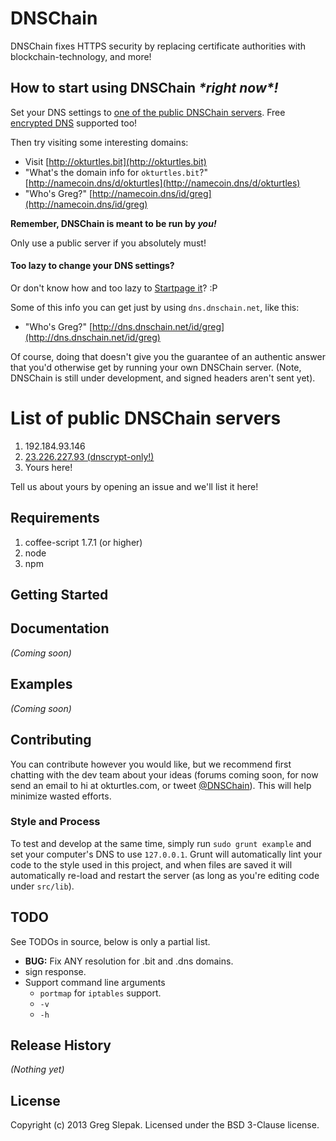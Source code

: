 # DNSChain
<!-- # DNSChain [![Build Status](https://secure.travis-ci.org/okTurtles/dnschain.png?branch=master)](http://travis-ci.org/okTurtles/dnschain) -->

DNSChain fixes HTTPS security by replacing certificate authorities with blockchain-technology, and more!

## How to start using DNSChain _\*right now\*!_

Set your DNS settings to [one of the public DNSChain servers](#servers). Free [encrypted DNS](https://gist.github.com/taoeffect/8855230) supported too!

Then try visiting some interesting domains:

- Visit [http://okturtles.bit](http://okturtles.bit)
- "What's the domain info for `okturtles.bit`?" [http://namecoin.dns/d/okturtles](http://namecoin.dns/d/okturtles)
- "Who's Greg?" [http://namecoin.dns/id/greg](http://namecoin.dns/id/greg)

__Remember, DNSChain is meant to be run by *you!*__

Only use a public server if you absolutely must!

#### Too lazy to change your DNS settings?

Or don't know how and too lazy to [Startpage it](https://startpage.com/do/search?q=how+to+change+DNS+settings)? :P

Some of this info you can get just by using `dns.dnschain.net`, like this:

- "Who's Greg?" [http://dns.dnschain.net/id/greg](http://dns.dnschain.net/id/greg)

Of course, doing that doesn't give you the guarantee of an authentic answer that you'd otherwise get by running your own DNSChain server. (Note, DNSChain is still under development, and signed headers aren't sent yet).

<a name="servers"></a>
# List of public DNSChain servers

1. 192.184.93.146
2. [23.226.227.93 (dnscrypt-only!)](https://gist.github.com/taoeffect/8855230)
3. Yours here!

Tell us about yours by opening an issue and we'll list it here!

## Requirements

1. coffee-script 1.7.1 (or higher)
2. node
3. npm

## Getting Started
<!-- Install the module with: `npm install dnschain`

```javascript
var dnschain = require('dnschain');
dnschain.awesome(); // "awesome"
```
 -->
## Documentation
_(Coming soon)_

## Examples
_(Coming soon)_

## Contributing

You can contribute however you would like, but we recommend first chatting with the dev team about your ideas (forums coming soon, for now send an email to hi at okturtles.com, or tweet [@DNSChain](https://twitter.com/dnschain)). This will help minimize wasted efforts.

### Style and Process

To test and develop at the same time, simply run `sudo grunt example` and set your computer's DNS to use `127.0.0.1`. Grunt will automatically lint your code to the style used in this project, and when files are saved it will automatically re-load and restart the server (as long as you're editing code under `src/lib`).

## TODO

See TODOs in source, below is only a partial list.

- __BUG:__ Fix ANY resolution for .bit and .dns domains.
- sign response.
- Support command line arguments
    - `portmap` for `iptables` support.
    - `-v`
    - `-h`

## Release History
_(Nothing yet)_

## License
Copyright (c) 2013 Greg Slepak. Licensed under the BSD 3-Clause license.
